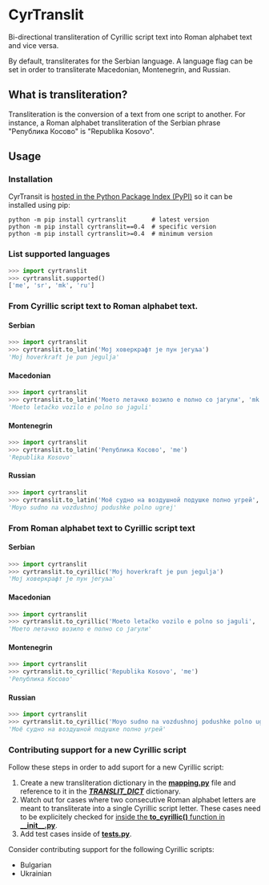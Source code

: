 # CyrTranslit
Bi-directional transliteration of Cyrillic script text into Roman alphabet text and vice versa.

By default, transliterates for the Serbian language. A language flag can be set in order to transliterate Macedonian, Montenegrin, and Russian.

## What is transliteration?
Transliteration is the conversion of a text from one script to another. For instance, a Roman alphabet transliteration of the Serbian phrase "Република Косово" is "Republika Kosovo".

## Usage
### Installation
CyrTransit is [hosted in the Python Package Index (PyPI)](https://pypi.python.org/pypi/cyrtranslit) so it can be installed using pip:
```
python -m pip install cyrtranslit		# latest version
python -m pip install cyrtranslit==0.4	# specific version
python -m pip install cyrtranslit>=0.4	# minimum version
```

### List supported languages
```python
>>> import cyrtranslit
>>> cyrtranslit.supported()
['me', 'sr', 'mk', 'ru']
```
### From Cyrillic script text to Roman alphabet text. 
#### Serbian
```python
>>> import cyrtranslit
>>> cyrtranslit.to_latin('Мој ховеркрафт је пун јегуља')
'Moj hoverkraft je pun jegulja'
```
#### Macedonian
```python
>>> import cyrtranslit
>>> cyrtranslit.to_latin('Моето летачко возило е полно со јагули', 'mk')
'Moeto letačko vozilo e polno so jaguli'
```
#### Montenegrin
```python
>>> import cyrtranslit
>>> cyrtranslit.to_latin('Република Косово', 'me')
'Republika Kosovo'
```
#### Russian
```python
>>> import cyrtranslit
>>> cyrtranslit.to_latin('Моё судно на воздушной подушке полно угрей', 'ru')
'Moyo sudno na vozdushnoj podushke polno ugrej'
```
### From Roman alphabet text to Cyrillic script text
#### Serbian
```python
>>> import cyrtranslit
>>> cyrtranslit.to_cyrillic('Moj hoverkraft je pun jegulja')
'Мој ховеркрафт је пун јегуља'
```
#### Macedonian
```python
>>> import cyrtranslit
>>> cyrtranslit.to_cyrillic('Moeto letačko vozilo e polno so jaguli', 'mk')
'Моето летачко возило е полно со јагули'
```
#### Montenegrin
```python
>>> import cyrtranslit
>>> cyrtranslit.to_cyrillic('Republika Kosovo', 'me')
'Република Косово'
```
#### Russian
```python
>>> import cyrtranslit
>>> cyrtranslit.to_cyrillic('Moyo sudno na vozdushnoj podushke polno ugrej', 'ru')
'Моё судно на воздушной подушке полно угрей'
```

### Contributing support for a new Cyrillic script
Follow these steps in order to add suport for a new Cyrillic script:

1. Create a new transliteration dictionary in the **[mapping.py](https://github.com/opendatakosovo/cyrillic-transliteration/blob/master/cyrtranslit/mapping.py)** file and reference to it in the _**[TRANSLIT\_DICT](https://github.com/opendatakosovo/cyrillic-transliteration/blob/master/cyrtranslit/mapping.py#L138-L155)**_ dictionary.
2. Watch out for cases where two consecutive Roman alphabet letters are meant to transliterate into a single Cyrillic script letter. These cases need to be explicitely checked for [inside the **to_cyrillic()** function in **\_\_init\_\_.py**](https://github.com/opendatakosovo/cyrillic-transliteration/blob/master/cyrtranslit/__init__.py#L95-L118).
3. Add test cases inside of **[tests.py](https://github.com/opendatakosovo/cyrillic-transliteration/blob/master/tests.py)**.

Consider contributing support for the following Cyrillic scripts:
- Bulgarian
- Ukrainian
